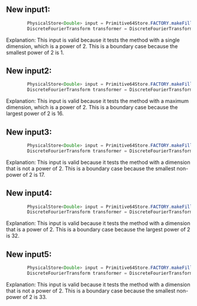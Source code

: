 ## New input1:
```java
        PhysicalStore<Double> input = Primitive64Store.FACTORY.makeFilled(1, 1, Uniform.of(-2, 4));
        DiscreteFourierTransform transformer = DiscreteFourierTransform.newInstance(1);
```
Explanation: This input is valid because it tests the method with a single dimension, which is a power of 2. This is a boundary case because the smallest power of 2 is 1.

## New input2:
```java
        PhysicalStore<Double> input = Primitive64Store.FACTORY.makeFilled(16, 1, Uniform.of(-2, 4));
        DiscreteFourierTransform transformer = DiscreteFourierTransform.newInstance(16);
```
Explanation: This input is valid because it tests the method with a maximum dimension, which is a power of 2. This is a boundary case because the largest power of 2 is 16.

## New input3:
```java
        PhysicalStore<Double> input = Primitive64Store.FACTORY.makeFilled(17, 1, Uniform.of(-2, 4));
        DiscreteFourierTransform transformer = DiscreteFourierTransform.newInstance(17);
```
Explanation: This input is valid because it tests the method with a dimension that is not a power of 2. This is a boundary case because the smallest non-power of 2 is 17.

## New input4:
```java
        PhysicalStore<Double> input = Primitive64Store.FACTORY.makeFilled(32, 1, Uniform.of(-2, 4));
        DiscreteFourierTransform transformer = DiscreteFourierTransform.newInstance(32);
```
Explanation: This input is valid because it tests the method with a dimension that is a power of 2. This is a boundary case because the largest power of 2 is 32.

## New input5:
```java
        PhysicalStore<Double> input = Primitive64Store.FACTORY.makeFilled(33, 1, Uniform.of(-2, 4));
        DiscreteFourierTransform transformer = DiscreteFourierTransform.newInstance(33);
```
Explanation: This input is valid because it tests the method with a dimension that is not a power of 2. This is a boundary case because the smallest non-power of 2 is 33.
